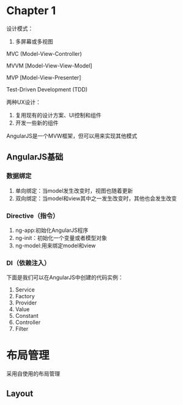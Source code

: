 # Chapter 1

设计模式：

1. 多屏幕或多视图



MVC (Model-View-Controller)

MVVM [Model-View-View-Model]

MVP [Model-View-Presenter]



Test-Driven Development (TDD)



两种UX设计：

1. 复用现有的设计方案、UI控制和组件
2. 开发一些新的组件

AngularJS是一个MVW框架，但可以用来实现其他模式



## AngularJS基础

### 数据绑定

1. 单向绑定：当model发生改变时，视图也随着更新
2. 双向绑定：当model和view其中之一发生改变时，其他也会发生改变

### Directive（指令）

1. ng-app:初始化AngularJS程序
2. ng-init：初始化一个变量或者模型对象
3. ng-model:用来绑定model和view

### DI（依赖注入）

下面是我们可以在AngularJS中创建的代码实例：

1. Service
2. Factory
3. Provider
4. Value
5. Constant
6. Controller
7. Filter



# 布局管理

采用自使用的布局管理

## Layout



